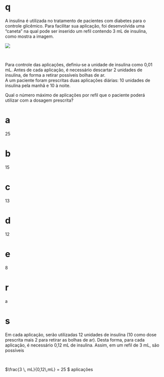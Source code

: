 # q
A insulina é utilizada no tratamento de pacientes com diabetes para o controle glicêmico. Para facilitar sua aplicação, foi desenvolvida uma “caneta” na qual pode ser inserido um refil contendo 3 mL de insulina, como mostra a imagem.

![](https://firebasestorage.googleapis.com/v0/b/firebase-enemio.appspot.com/o/questoes%2F72%2F72067608-a6d9-17fe-a03b-8b714a93028a.png?alt=media\&token=ed8c8ed4-fce6-478b-85e8-649b891319f3)

 

Para controle das aplicações, definiu-se a unidade de insulina como 0,01 mL. Antes de cada aplicação, é necessário descartar 2 unidades de insulina, de forma a retirar possíveis bolhas de ar.\
A um paciente foram prescritas duas aplicações diárias: 10 unidades de insulina pela manhã e 10 à noite.

Qual o número máximo de aplicações por refil que o paciente poderá utilizar com a dosagem prescrita?

# a
25

# b
15

# c
13

# d
12

# e
8

# r
a

# s
Em cada aplicação, serão utilizadas 12 unidades de insulina (10 como dose prescrita mais 2 para retirar as bolhas de ar). Desta forma, para cada aplicação, é necessário 0,12 mL de insulina. Assim, em um refil de 3 mL, são possíveis

 

$\frac{3 \\, mL}{0,12\\,mL} = 25 $ aplicações
